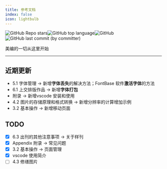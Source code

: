 ```yaml
---
title: 参考文档
index: false
icon: lightbulb
---
```


![GitHub Repo stars](https://img.shields.io/github/stars/szhhwh/jingji_TSreference_vue)![GitHub top language](https://img.shields.io/github/languages/top/szhhwh/jingji_TSreference_vue)![GitHub](https://img.shields.io/github/license/szhhwh/jingji_TSreference_vue)![GitHub last commit (by committer)](https://img.shields.io/github/last-commit/szhhwh/jingji_TSreference_vue)

美编的一切从这里开始

---

## 近期更新
- 5.1 字体管理 -> 新增**字体丢失**的解决方法；FontBase 软件**激活字体**的方法
- 6.1 上交排版作品 -> 新增**字体打包**
- 附录 -> 新增vscode 安装和使用
- 4.2 图片的存储原理和格式转换 -> 新增分辨率的计算增加示例
- 3.2 基本操作 -> 新增移动页面

## TODO
- [x] 6.3 出刊的其他注意事项 -> 关于样刊
- [x] Appendix 附录 -> 常见问题
- [x] 3.2 基本操作 -> 页面管理
- [x] vscode 使用简介
- [ ] 4.3 修缮图片
